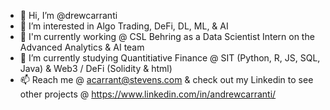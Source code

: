 - 👋 Hi, I’m @drewcarranti
- 👀 I’m interested in Algo Trading, DeFi, DL, ML, & AI
- 💼 I'm currently working @ CSL Behring as a Data Scientist Intern on the Advanced Analytics & AI team
- 🌱 I’m currently studying Quantitiative Finance @ SIT (Python, R, JS, SQL, Java) & Web3 / DeFi (Solidity & html)
- 📫 Reach me @ acarrant@stevens.com & check out my Linkedin to see other projects @ https://www.linkedin.com/in/andrewcarranti/

<!---
drewcarranti/drewcarranti is a ✨ special ✨ repository because its `README.md` (this file) appears on your GitHub profile.
You can click the Preview link to take a look at your changes.
--->
